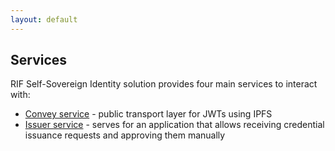 ```yaml
---
layout: default
---
```


## Services

RIF Self-Sovereign Identity solution provides four main services to interact with:

- [Convey service](./convey-service) - public transport layer for JWTs using IPFS
- [Issuer service](./issuer-service) - serves for an application that allows receiving credential issuance requests and approving them manually
